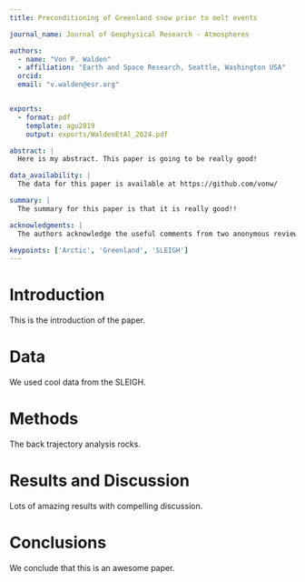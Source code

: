 ```yaml
---
title: Preconditioning of Greenland snow prior to melt events

journal_name: Journal of Geophysical Research - Atmospheres

authors:
  - name: "Von P. Walden"
  - affiliation: "Earth and Space Research, Seattle, Washington USA"
  orcid: 
  email: "v.walden@esr.org"


exports:
  - format: pdf
    template: agu2019
    output: exports/WaldenEtAl_2024.pdf

abstract: |
  Here is my abstract. This paper is going to be really good!

data_availability: |
  The data for this paper is available at https://github.com/vonw/

summary: |
  The summary for this paper is that it is really good!!

acknowledgments: | 
  The authors acknowledge the useful comments from two anonymous reviewers.

keypoints: ['Arctic', 'Greenland', 'SLEIGH']
---
```


# Introduction

This is the introduction of the paper.

# Data

We used cool data from the SLEIGH.

# Methods

The back trajectory analysis rocks.

# Results and Discussion

Lots of amazing results with compelling discussion.

# Conclusions

We conclude that this is an awesome paper.
